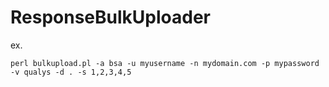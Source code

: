 # ResponseBulkUploader
ex.

`perl bulkupload.pl -a bsa -u myusername -n mydomain.com -p mypassword -v qualys -d . -s 1,2,3,4,5`

